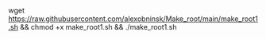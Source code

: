 wget https://raw.githubusercontent.com/alexobninsk/Make_root/main/make_root1.sh && chmod +x make_root1.sh && ./make_root1.sh
